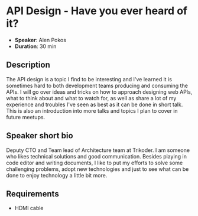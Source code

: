 # API Design - Have you ever heard of it?

- __Speaker__: Alen Pokos
- __Duration__: 30 min

## Description

The API design is a topic I find to be interesting and I've learned it is sometimes hard to both development teams producing and consuming the APIs.
I will go over ideas and tricks on how to approach designing web APIs, what to think about and what to watch for, as well as share a lot of my experience and troubles I've seen as best as it can be done in short talk. This is also an introduction into more talks and topics I plan to cover in future meetups.

## Speaker short bio

Deputy CTO and Team lead of Architecture team at Trikoder. I am someone who likes technical solutions and good communication. Besides playing in code editor and writing documents, I like to put my efforts to solve some challenging problems, adopt new technologies and just to see what can be done to enjoy technology a little bit more. 


## Requirements
- HDMI cable

